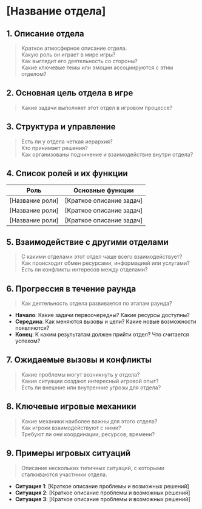 # [Название отдела]

## 1. Описание отдела
> Краткое атмосферное описание отдела.  
> Какую роль он играет в мире игры?  
> Как выглядит его деятельность со стороны?  
> Какие ключевые темы или эмоции ассоциируются с этим отделом?

## 2. Основная цель отдела в игре
> Какие задачи выполняет этот отдел в игровом процессе?  

## 3. Структура и управление
> Есть ли у отдела четкая иерархия?  
> Кто принимает решения?  
> Как организованы подчинение и взаимодействие внутри отдела?

## 4. Список ролей и их функции
| Роль | Основные функции |
|------|----------------|
| [Название роли] | [Краткое описание задач] |
| [Название роли] | [Краткое описание задач] |
| [Название роли] | [Краткое описание задач] |

## 5. Взаимодействие с другими отделами
> С какими отделами этот отдел чаще всего взаимодействует?  
> Как происходит обмен ресурсами, информацией или услугами?  
> Есть ли конфликты интересов между отделами?  

## 6. Прогрессия в течение раунда
> Как деятельность отдела развивается по этапам раунда?  
- **Начало**: Какие задачи первоочередны? Какие ресурсы доступны?  
- **Середина**: Как меняются вызовы и цели? Какие новые возможности появляются?  
- **Конец**: К каким результатам должен прийти отдел? Что считается успехом?

## 7. Ожидаемые вызовы и конфликты
> Какие проблемы могут возникнуть у отдела?  
> Какие ситуации создают интересный игровой опыт?  
> Есть ли внешние или внутренние угрозы для отдела?

## 8. Ключевые игровые механики
> Какие механики наиболее важны для этого отдела?  
> Как игроки взаимодействуют с ними?  
> Требуют ли они координации, ресурсов, времени?

## 9. Примеры игровых ситуаций
> Описание нескольких типичных ситуаций, с которыми сталкиваются участники отдела.  
- **Ситуация 1**: [Краткое описание проблемы и возможных решений]  
- **Ситуация 2**: [Краткое описание проблемы и возможных решений]  
- **Ситуация 3**: [Краткое описание проблемы и возможных решений]  